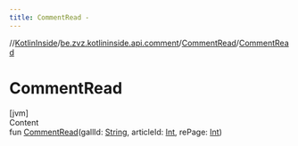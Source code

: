 ```yaml
---
title: CommentRead -
---
```

//[KotlinInside](../../index.md)/[be.zvz.kotlininside.api.comment](../index.md)/[CommentRead](index.md)/[CommentRead](-comment-read.md)



# CommentRead  
[jvm]  
Content  
fun [CommentRead](-comment-read.md)(gallId: [String](https://kotlinlang.org/api/latest/jvm/stdlib/kotlin/-string/index.html), articleId: [Int](https://kotlinlang.org/api/latest/jvm/stdlib/kotlin/-int/index.html), rePage: [Int](https://kotlinlang.org/api/latest/jvm/stdlib/kotlin/-int/index.html))  




